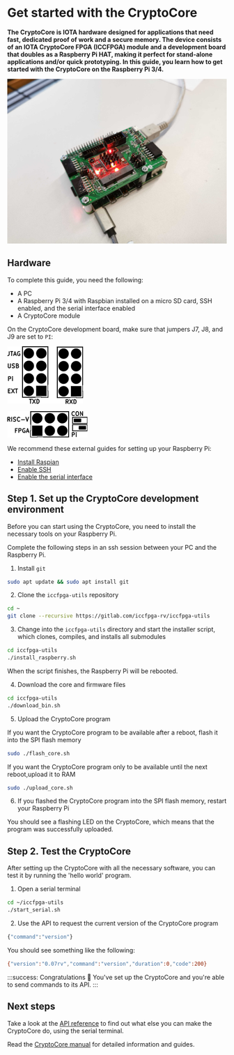# Get started with the CryptoCore

**The CryptoCore is IOTA hardware designed for applications that need fast, dedicated proof of work and a secure memory. The device consists of an IOTA CryptoCore FPGA (ICCFPGA) module and a development board that doubles as a Raspberry Pi HAT, making it perfect for stand-alone applications and/or quick prototyping. In this guide, you learn how to get started with the CryptoCore on the Raspberry Pi 3/4.**

![CryptoCore](../images/cryptocore.jpg)

## Hardware

To complete this guide, you need the following:
- A PC
- A Raspberry Pi 3/4 with Raspbian installed on a micro SD card, SSH enabled, and the serial interface enabled
- A CryptoCore module

On the CryptoCore development board, make sure that jumpers J7, J8, and J9 are set to `PI`:

![J7 and J8 jumpers](../images/j7-j8.png)

![J9 jumper](../images/j9.png)

We recommend these external guides for setting up your Raspberry Pi:

- [Install Raspian](https://www.raspberrypi.org/documentation/installation/installing-images/README.md)
- [Enable SSH](https://www.raspberrypi.org/documentation/remote-access/ssh/)
- [Enable the serial interface](https://www.raspberrypi.org/documentation/configuration/raspi-config.md)

## Step 1. Set up the CryptoCore development environment

Before you can start using the CryptoCore, you need to install the necessary tools on your Raspberry Pi.

Complete the following steps in an ssh session between your PC and the Raspberry Pi.

1. Install `git`

  ```bash
  sudo apt update && sudo apt install git
  ```

2. Clone the `iccfpga-utils` repository

  ```bash
  cd ~
  git clone --recursive https://gitlab.com/iccfpga-rv/iccfpga-utils
  ```

3. Change into the `iccfpga-utils` directory and start the installer script, which clones, compiles, and installs all submodules

  ```bash
  cd iccfpga-utils
  ./install_raspberry.sh
  ``` 

  When the script finishes, the Raspberry Pi will be rebooted.

4. Download the core and firmware files

  ```bash
  cd iccfpga-utils
  ./download_bin.sh
  ```

5. Upload the CryptoCore program

  If you want the CryptoCore program to be available after a reboot, flash it into the SPI flash memory

  ```bash
  sudo ./flash_core.sh
  ```

  If you want the CryptoCore program only to be available until the next reboot,upload it to RAM

  ```bash
  sudo ./upload_core.sh
  ```

6. If you flashed the CryptoCore program into the SPI flash memory, restart your Raspberry Pi

You should see a flashing LED on the CryptoCore, which means that the program was successfully uploaded.

## Step 2. Test the CryptoCore

After setting up the CryptoCore with all the necessary software, you can test it by running the 'hello world' program.

1. Open a serial terminal

  ```bash
  cd ~/iccfpga-utils
  ./start_serial.sh
  ```

2. Use the API to request the current version of the CryptoCore program
    
  ```bash
  {"command":"version"}
  ```

You should see something like the following:

```bash
{"version":"0.07rv","command":"version","duration":0,"code":200}
```

:::success: Congratulations :tada:
You've set up the CryptoCore and you're able to send commands to its API.
:::

## Next steps

Take a look at the [API reference](../references/api-reference.md) to find out what else you can make the CryptoCore do, using the serial terminal.

Read the [CryptoCore manual](https://gitlab.com/iccfpga-rv/iccfpga-manual/blob/master/iccfpga.pdf) for detailed information and guides.

